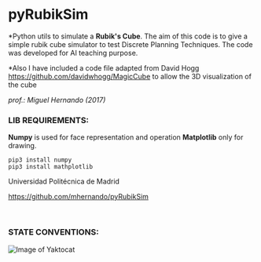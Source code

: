 # pyRubikSim

*Python utils to simulate a **Rubik's Cube**. The aim of this code is to give a simple rubik cube simulator to test Discrete Planning Techniques.
The code was developed for AI teaching purpose.

*Also I have included a code file adapted from David Hogg <https://github.com/davidwhogg/MagicCube> to allow the 3D visualization of the cube

*prof.: Miguel Hernando (2017)*

### LIB REQUIREMENTS: 
**Numpy** is used for face representation and operation **Matplotlib** only for drawing.
```
pip3 install numpy
pip3 install mathplotlib
```



Universidad Politécnica de Madrid


<https://github.com/mhernando/pyRubikSim>

 
### STATE CONVENTIONS:

![Image of Yaktocat](https://octodex.github.com/images/yaktocat.png)

